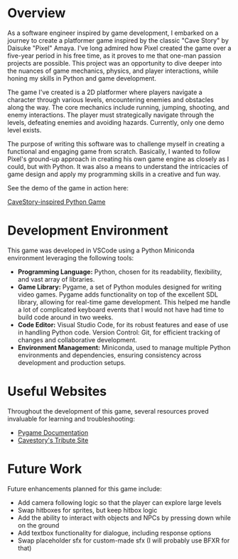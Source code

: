 # Overview

As a software engineer inspired by game development, I embarked on a journey to create a platformer game inspired by the classic "Cave Story" by Daisuke "Pixel" Amaya. I've long admired how Pixel created the game over a five-year period in his free time, as it proves to me that one-man passion projects are possible. This project was an opportunity to dive deeper into the nuances of game mechanics, physics, and player interactions, while honing my skills in Python and game development.

The game I've created is a 2D platformer where players navigate a character through various levels, encountering enemies and obstacles along the way. The core mechanics include running, jumping, shooting, and enemy interactions. The player must strategically navigate through the levels, defeating enemies and avoiding hazards. Currently, only one demo level exists.

The purpose of writing this software was to challenge myself in creating a functional and engaging game from scratch. Basically, I wanted to follow Pixel's ground-up approach in creating his own game engine as closely as I could, but with Python. It was also a means to understand the intricacies of game design and apply my programming skills in a creative and fun way.

See the demo of the game in action here:

[CaveStory-inspired Python Game](https://youtu.be/o3UNKSxGAB8)

# Development Environment

This game was developed in VSCode using a Python Miniconda environment leveraging the following tools:

- **Programming Language:** Python, chosen for its readability, flexibility, and vast array of libraries.
- **Game Library:** Pygame, a set of Python modules designed for writing video games. Pygame adds functionality on top of the excellent SDL library, allowing for real-time game development. This helped me handle a lot of complicated keyboard events that I would not have had time to build code around in two weeks.
- **Code Editor:** Visual Studio Code, for its robust features and ease of use in handling Python code.
Version Control: Git, for efficient tracking of changes and collaborative development.
- **Environment Management:** Miniconda, used to manage multiple Python environments and dependencies, ensuring consistency across development and production setups.

# Useful Websites

Throughout the development of this game, several resources proved invaluable for learning and troubleshooting:

* [Pygame Documentation](https://www.pygame.org/docs/)
* [Cavestory's Tribute Site](https://www.cavestory.org/)

# Future Work

Future enhancements planned for this game include:

* Add camera following logic so that the player can explore large levels
* Swap hitboxes for sprites, but keep hitbox logic
* Add the ability to interact with objects and NPCs by pressing down while on the ground
* Add textbox functionality for dialogue, including response options
* Swap placeholder sfx for custom-made sfx (I will probably use BFXR for that)